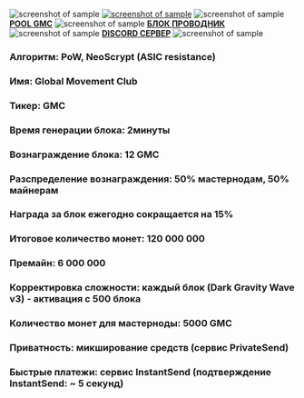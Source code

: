 ![screenshot of sample](https://cdn.discordapp.com/attachments/651853753019924520/655580580007772171/SHAPKA_GMC.png)
[![screenshot of sample](
https://cdn.discordapp.com/attachments/651853753019924520/655592173777190954/a7b4309781c179a8.png)](https://www.globalmovement.club)  ![screenshot of sample](
https://cdn.discordapp.com/emojis/655586661102649354.png) [**POOL GMC**](https://pool.gmastercoin.com)  ![screenshot of sample](
https://cdn.discordapp.com/emojis/655586661102649354.png) [**БЛОК ПРОВОДНИК**](https://chain.gmastercoin.com)  ![screenshot of sample](
https://cdn.discordapp.com/emojis/655586661102649354.png) [**DISCORD СЕРВЕР**](https://discord.gg/NUceHNH)  ![screenshot of sample](
https://cdn.discordapp.com/emojis/655586661102649354.png)

###  Алгоритм: PoW, NeoScrypt (ASIC resistance)
###  Имя: Global Movement Club
###  Тикер: GMC
###  Время генерации блока: 2минуты
###  Вознаграждение блока: 12 GMC
###  Разспределение вознаграждения: 50% мастернодам, 50% майнерам
###  Награда за блок ежегодно сокращается на 15%
###  Итоговое количество монет: 120 000 000
###  Премайн: 6 000 000
###  Корректировка сложности: каждый блок (Dark Gravity Wave v3) - активация с 500 блока
###  Количество монет для мастерноды: 5000 GMC
###  Приватность: микширование средств (сервис PrivateSend)
###  Быстрые платежи: сервис InstantSend (подтверждение InstantSend: ~ 5 секунд)
